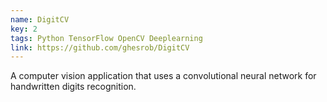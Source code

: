 ```yaml
---
name: DigitCV
key: 2
tags: Python TensorFlow OpenCV Deeplearning
link: https://github.com/ghesrob/DigitCV
---
```

A computer vision application that uses a convolutional neural network for handwritten digits recognition.